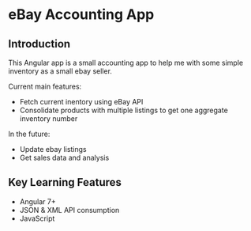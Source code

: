 # eBay Accounting App

## Introduction

This Angular app is a small accounting app to help me with some simple inventory as a small ebay seller.

Current main features:
- Fetch current inentory using eBay API
- Consolidate products with multiple listings to get one aggregate inventory number

In the future:
- Update ebay listings 
- Get sales data and analysis
    
## Key Learning Features
 
 - Angular 7+
 - JSON & XML API consumption
 - JavaScript
